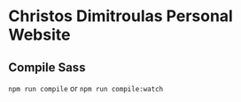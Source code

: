 # Christos Dimitroulas Personal Website

## Compile Sass

`npm run compile` or `npm run compile:watch`
